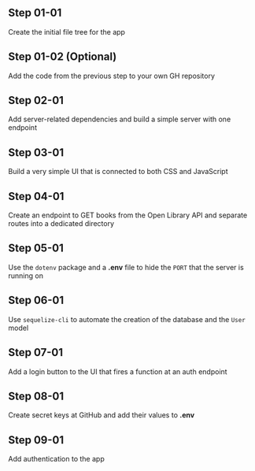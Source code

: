## Step 01-01
Create the initial file tree for the app

## Step 01-02 (Optional)
Add the code from the previous step to your own GH repository

## Step 02-01
Add server-related dependencies and build a simple server with one endpoint

## Step 03-01
Build a very simple UI that is connected to both CSS and JavaScript

## Step 04-01
Create an endpoint to GET books from the Open Library API and separate routes into a dedicated directory

## Step 05-01
Use the `dotenv` package and a **.env** file to hide the `PORT` that the server is running on

## Step 06-01
Use `sequelize-cli` to automate the creation of the database and the `User` model

## Step 07-01
Add a login button to the UI that fires a function at an auth endpoint

## Step 08-01
Create secret keys at GitHub and add their values to **.env**

## Step 09-01
Add authentication to the app

